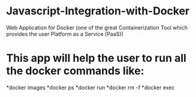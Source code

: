 # Javascript-Integration-with-Docker
Web Application for Docker (one of the great Containerization Tool which provides the user Platform as a Service (PaaS)) 
# This app will help the user to run all the docker commands like:
  *docker images
  *docker ps
  *docker run
  *docker rm -f
  *docker exec
